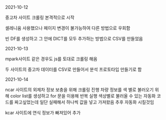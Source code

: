 2021-10-12

중고차 사이트 크롤링 본격적으로 시작

셀레니움 사용했으나 페이지 변경이 불가능하여 다른 방법으로 우회함

빈  DF를 생성하고 그 안에 DICT를 모두 추가하는 방법으로 CSV를 만들었음

2021-10-13

mpark사이트 같은 경우도 js를 토대로 크롤링 해옴

두 사이트의 중고차 데이터를 CSV로 만들어서 분석 프로토타입 만들기로 함

2021-10-14

ncar 사이트의 외제차 정보 보충을 위해 크롤링 진행
차량 정보를 색 별로 불러오기 위해 color list를 생성하고 for 문을 이용해 반복 실행
색상별로 불러올 수 있는 자동화 코드를 짜고싶었는데 일단 실패해서
하나씩 값을 넣고 가져왔음
추후 자동화 시킬것임

kcar 사이트에 연식 정보가 빠져있어 추가


